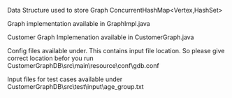Data Structure used to store Graph
	ConcurrentHashMap<Vertex,HashSet<Vertex>>

Graph implementation available in GraphImpl.java

Customer Graph Implemenation available in CustomerGraph.java

Config files available under. This contains input file location. So please give correct location befor you run
	CustomerGraphDB\\src\\main\\resource\\conf\\gdb.conf
	
Input files for test cases available under
	CustomerGraphDB\\src\\test\\input\\age_group.txt

		
